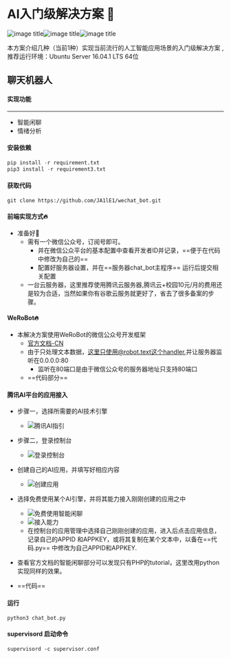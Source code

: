 # AI入门级解决方案 :see_no_evil:

![image title](https://img.shields.io/badge/auther-JA1LE1-orange.svg)![image title](https://img.shields.io/badge/XMU-CSC-blue.svg)![image title](https://img.shields.io/badge/Ubuntu-passing-brightgreen.svg)

本方案介绍几种（当前1种）实现当前流行的人工智能应用场景的入门级解决方案 ,推荐运行环境：Ubuntu Server 16.04.1 LTS 64位

## 聊天机器人

#### 实现功能

---

- 智能闲聊
- 情绪分析

#### 安装依赖

```python
pip install -r requirement.txt
pip3 install -r requirement3.txt
```



#### 获取代码

```
git clone https://github.com/JA1lE1/wechat_bot.git
```



#### 前端实现方式:fire:

- 准备好:100:
  - 需有一个微信公众号，订阅号即可。
    - 并在微信公众平台的基本配置中查看开发者ID并记录，==便于在代码中修改为自己的==
    - 配置好服务器设置，并在==服务器chat_bot主程序== 运行后提交相关配置
  - 一台云服务器，这里推荐使用腾讯云服务器,腾讯云+校园10元/月的费用还是较为合适，当然如果你有谷歌云服务就更好了，省去了很多备案的步骤。



#### WeRoBot:fire:

- 本解决方案使用WeRoBot的微信公众号开发框架
  - [官方文档-CN](https://werobot.readthedocs.io/zh_CN/latest/index.html)
  - 由于只处理文本数据，这里只使用@robot.text这个handler,并让服务器监听在0.0.0.0:80
    - 监听在80端口是由于微信公众号的服务器地址只支持80端口
  - ==代码部分==

#### 腾讯AI平台的应用接入

- 步骤一，选择所需要的AI技术引擎
  - ![腾讯AI指引](E:\work\github\JA1lE1.github.io\My_Daily_Work\笔记\2019\3月\picture\腾讯AI指引.png)

- 步骤二，登录控制台
  - ![登录控制台](E:\work\github\JA1lE1.github.io\My_Daily_Work\笔记\2019\3月\picture\登录控制台.png)
- 创建自己的AI应用，并填写好相应内容
  - ![创建应用](E:\work\github\JA1lE1.github.io\My_Daily_Work\笔记\2019\3月\picture\创建应用.png)
- 选择免费使用某个AI引擎，并将其能力接入刚刚创建的应用之中
  - ![免费使用智能闲聊](E:\work\github\JA1lE1.github.io\My_Daily_Work\笔记\2019\3月\picture\免费使用智能闲聊.png)
  - ![接入能力](E:\work\github\JA1lE1.github.io\My_Daily_Work\笔记\2019\3月\picture\接入能力.png)
  - 在控制台的应用管理中选择自己刚刚创建的应用，进入后点击应用信息，记录自己的APPID 和APPKEY，或将其复制在某个文本中，以备在==代码.py== 中修改为自己APPID和APPKEY.
- 查看官方文档的智能闲聊部分可以发现只有PHP的tutorial，这里改用python实现同样的效果。
- ==代码==

#### 运行

```
python3 chat_bot.py
```



#### supervisord 启动命令

```
supervisord -c supervisor.conf
```









